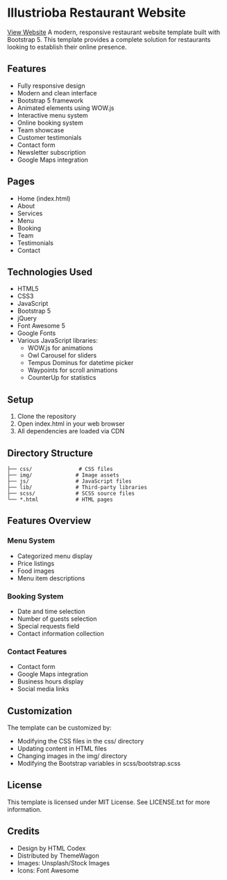 
# Illustrioba Restaurant Website
<a href="https://illustrioba-restaurant-web.vercel.app/"> View Website</a>
A modern, responsive restaurant website template built with Bootstrap 5. This template provides a complete solution for restaurants looking to establish their online presence.

## Features

- Fully responsive design
- Modern and clean interface
- Bootstrap 5 framework
- Animated elements using WOW.js
- Interactive menu system
- Online booking system
- Team showcase
- Customer testimonials
- Contact form
- Newsletter subscription
- Google Maps integration

## Pages

- Home (index.html)
- About
- Services
- Menu
- Booking
- Team
- Testimonials
- Contact

## Technologies Used

- HTML5
- CSS3
- JavaScript
- Bootstrap 5
- jQuery
- Font Awesome 5
- Google Fonts
- Various JavaScript libraries:
  - WOW.js for animations
  - Owl Carousel for sliders
  - Tempus Dominus for datetime picker
  - Waypoints for scroll animations
  - CounterUp for statistics

## Setup

1. Clone the repository
2. Open index.html in your web browser
3. All dependencies are loaded via CDN

## Directory Structure

```
├── css/               # CSS files
├── img/              # Image assets
├── js/               # JavaScript files
├── lib/              # Third-party libraries
├── scss/             # SCSS source files
└── *.html            # HTML pages
```

## Features Overview

### Menu System
- Categorized menu display
- Price listings
- Food images
- Menu item descriptions

### Booking System
- Date and time selection
- Number of guests selection
- Special requests field
- Contact information collection

### Contact Features
- Contact form
- Google Maps integration
- Business hours display
- Social media links

## Customization

The template can be customized by:
- Modifying the CSS files in the css/ directory
- Updating content in HTML files
- Changing images in the img/ directory
- Modifying the Bootstrap variables in scss/bootstrap.scss

## License

This template is licensed under MIT License. See LICENSE.txt for more information.

## Credits

- Design by HTML Codex
- Distributed by ThemeWagon
- Images: Unsplash/Stock Images
- Icons: Font Awesome

